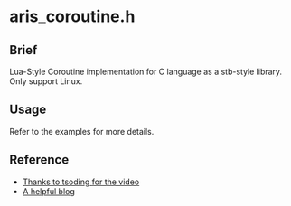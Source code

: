 # aris_coroutine.h

## Brief

Lua-Style Coroutine implementation for C language as a stb-style library. Only support Linux.

## Usage

Refer to the examples for more details.

## Reference
- [Thanks to tsoding for the video](https://www.youtube.com/watch?v=sYSP_elDdZw)
- [A helpful blog](https://zhuanlan.zhihu.com/p/619176666)
